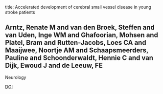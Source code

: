 title: Accelerated development of cerebral small vessel disease in young stroke patients

## Arntz, Renate M and van den Broek, Steffen and van Uden, Inge WM and Ghafoorian, Mohsen and Platel, Bram and Rutten-Jacobs, Loes CA and Maaijwee, Noortje AM and Schaapsmeerders, Pauline and Schoonderwaldt, Hennie C and van Dijk, Ewoud J and de Leeuw, FE
Neurology

<a href="https://doi.org/10.1212/WNL.0000000000003123">DOI</a>
